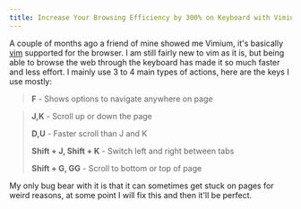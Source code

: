 ```yaml
---
title: Increase Your Browsing Efficiency by 300% on Keyboard with Vimium
---
```

A couple of months ago a friend of mine showed me Vimium, it's basically [vim](https://www.vim.org/) supported for the browser. I am still fairly new to vim as it is, but being able to browse the web through the keyboard has made it so much faster and less effort. I mainly use 3 to 4 main types of actions, here are the keys I use mostly:

>**F** - Shows options to navigate anywhere on page

>**J,K** - Scroll up or down the page
>
>**D,U** - Faster scroll than J and K
>
>**Shift + J, Shift + K** - Switch left and right between tabs
>
>**Shift + G, GG** - Scroll to bottom or top of page
>
My only bug bear with it is that it can sometimes get stuck on pages for weird reasons, at some point I will fix this and then it'll be perfect.